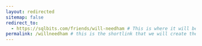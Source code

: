 ```yaml
---
layout: redirected
sitemap: false
redirect_to:
  - https://sqlbits.com/friends/will-needham # This is where it will be redirected  - must be a complete url and a space after the -
permalink: /willneedham # this is the shortlink that we will create the / is required - MUST MATCH the name of the file amd a space after the :
---
```

